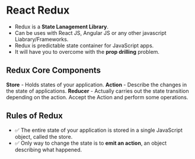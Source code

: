 # React Redux

* Redux is a **State Lanagement Library**.
* Can be uses with React JS, Angular JS or any other javascript Liabrary/Frameworks.
* Redux is predictable state container for JavaScript apps.
* It will have you to overcome with the **prop drilling** problem.

## Redux Core Components

**Store** - Holds states of your application.
**Action** - Describe the changes in the state of applications.
**Reducer** - Actually carries out the state transition depending on the action.
              Accept the Action and perform some operations.

## Rules of Redux

* ✅ The entire state of your application is stored in a single JavaScript object, called the store.
* ✅ Only way to change the state is to **emit an action**, an object describing what happened.